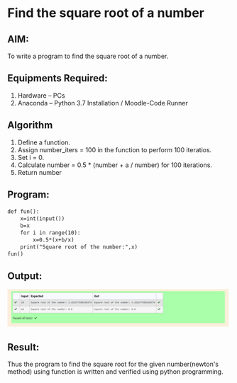 # Find the square root of a number

## AIM:
To write a program to find the square root of a number.

## Equipments Required:
1. Hardware – PCs
2. Anaconda – Python 3.7 Installation / Moodle-Code Runner

## Algorithm
1. Define a function.
2. Assign number_iters = 100 in the function to perform 100 iteratios.
3. Set i = 0.
4. Calculate  number = 0.5 * (number + a / number) for 100 iterations.
5. Return number

## Program:
```
def fun():
    x=int(input())
    b=x
    for i in range(10):
        x=0.5*(x+b/x)
    print("Square root of the number:",x)
fun()
```

## Output:
![output](https://github.com/gunasekhar159/Square-root-of-a-number/blob/main/WhatsApp%20Image%202021-12-16%20at%2011.06.04%20AM.jpeg?raw=true)


## Result:
Thus the program to find the square root for the given number(newton's method) using function is written and verified using python programming.
